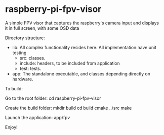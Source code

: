 # raspberry-pi-fpv-visor
A simple FPV visor that captures the raspberry's camera input and displays it in full screen, with some OSD data

Directory structure:
- lib: All complex functionality resides here. All implementation have unit testing
	- src: classes.
	- include: headers, to be included from application
	- test: tests.
- app: The standalone executable, and classes depending directly on hardware.

To build:

Go to the root folder:
cd raspberry-pi-fpv-visor

Create the build folder:
mkdir build
cd build
cmake ../src
make

Launch the application:
app/fpv

Enjoy!
